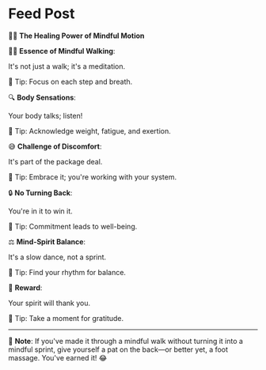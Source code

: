# Feed Post

🚶‍♀️ **The Healing Power of Mindful Motion**

🧘‍♀️ **Essence of Mindful Walking**:

It's not just a walk; it's a meditation.

🎯 Tip: Focus on each step and breath.

🔍 **Body Sensations**:

Your body talks; listen!

🎯 Tip: Acknowledge weight, fatigue, and exertion.

😅 **Challenge of Discomfort**:

It's part of the package deal.

🎯 Tip: Embrace it; you're working with your system.

🔒 **No Turning Back**:

You're in it to win it.

🎯 Tip: Commitment leads to well-being.

⚖️ **Mind-Spirit Balance**:

It's a slow dance, not a sprint.

🎯 Tip: Find your rhythm for balance.

🌟 **Reward**:

Your spirit will thank you.

🎯 Tip: Take a moment for gratitude.

---

📝 **Note**: If you've made it through a mindful walk without turning it into a mindful sprint, give yourself a pat on the back—or better yet, a foot massage. You've earned it! 😂